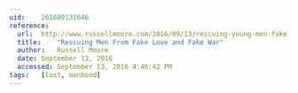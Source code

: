 ```yaml
---
uid:	201609131646
reference:
  url:	http://www.russellmoore.com/2016/09/13/rescuing-young-men-fake-love-fake-war/
  title:	"Rescuing Men From Fake Love and Fake War"
  author:	Russell Moore
  date:	September 13, 2016
  accessed:	September 13, 2016 4:46:42 PM
tags:	[lust, manhood]
---
```

